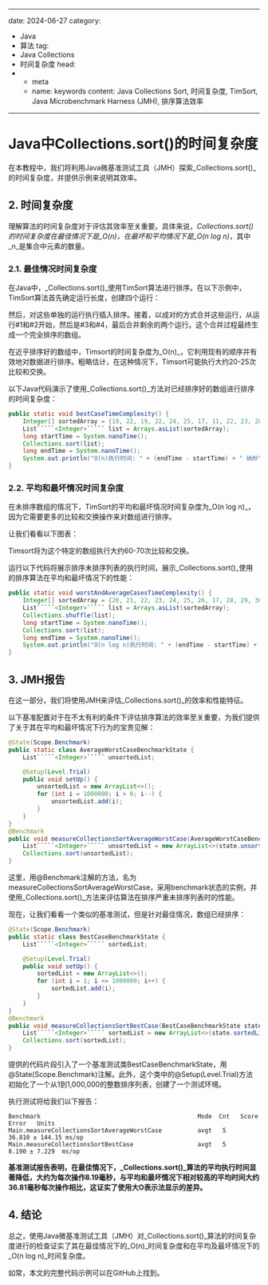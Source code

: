 ---
date: 2024-06-27
category:
  - Java
  - 算法
tag:
  - Java Collections
  - 时间复杂度
head:
  - - meta
    - name: keywords
      content: Java Collections Sort, 时间复杂度, TimSort, Java Microbenchmark Harness (JMH), 排序算法效率
------
# Java中Collections.sort()的时间复杂度

在本教程中，我们将利用Java微基准测试工具（JMH）探索_Collections.sort()_的时间复杂度，并提供示例来说明其效率。

## 2. 时间复杂度

理解算法的时间复杂度对于评估其效率至关重要。具体来说，_Collections.sort()_的时间复杂度在最佳情况下是_O(n)_，在最坏和平均情况下是_O(n log n)_，其中_n_是集合中元素的数量。

### 2.1. 最佳情况时间复杂度

在Java中，_Collections.sort()_使用TimSort算法进行排序。在以下示例中，TimSort算法首先确定运行长度，创建四个运行：

然后，对这些单独的运行执行插入排序。接着，以成对的方式合并这些运行，从运行#1和#2开始，然后是#3和#4，最后合并剩余的两个运行。这个合并过程最终生成一个完全排序的数组。

在近乎排序好的数组中，Timsort的时间复杂度为_O(n)_，它利用现有的顺序并有效地对数据进行排序。粗略估计，在这种情况下，Timsort可能执行大约20-25次比较和交换。

以下Java代码演示了使用_Collections.sort()_方法对已经排序好的数组进行排序的时间复杂度：

```java
public static void bestCaseTimeComplexity() {
    Integer[] sortedArray = {19, 22, 19, 22, 24, 25, 17, 11, 22, 23, 28, 23, 0, 1, 12, 9, 13, 27, 15};
    List`````<Integer>````` list = Arrays.asList(sortedArray);
    long startTime = System.nanoTime();
    Collections.sort(list);
    long endTime = System.nanoTime();
    System.out.println("O(n)执行时间: " + (endTime - startTime) + " 纳秒");
}
```

### 2.2. 平均和最坏情况时间复杂度

在未排序数组的情况下，TimSort的平均和最坏情况时间复杂度为_O(n log n)_，因为它需要更多的比较和交换操作来对数组进行排序。

让我们看看以下图表：

Timsort将为这个特定的数组执行大约60-70次比较和交换。

运行以下代码将展示排序未排序列表的执行时间，展示_Collections.sort()_使用的排序算法在平均和最坏情况下的性能：

```java
public static void worstAndAverageCasesTimeComplexity() {
    Integer[] sortedArray = {20, 21, 22, 23, 24, 25, 26, 17, 28, 29, 30, 31, 18, 19, 32, 33, 34, 27, 35};
    List`````<Integer>````` list = Arrays.asList(sortedArray);
    Collections.shuffle(list);
    long startTime = System.nanoTime();
    Collections.sort(list);
    long endTime = System.nanoTime();
    System.out.println("O(n log n)执行时间: " + (endTime - startTime) + " 纳秒");
}
```

## 3. **JMH报告**

在这一部分，我们将使用JMH来评估_Collections.sort()_的效率和性能特征。

以下基准配置对于在不太有利的条件下评估排序算法的效率至关重要，为我们提供了关于其在平均和最坏情况下行为的宝贵见解：

```java
@State(Scope.Benchmark)
public static class AverageWorstCaseBenchmarkState {
    List`````<Integer>````` unsortedList;

    @Setup(Level.Trial)
    public void setUp() {
        unsortedList = new ArrayList<>();
        for (int i = 1000000; i > 0; i--) {
            unsortedList.add(i);
        }
    }
}
@Benchmark
public void measureCollectionsSortAverageWorstCase(AverageWorstCaseBenchmarkState state) {
    List`````<Integer>````` unsortedList = new ArrayList<>(state.unsortedList);
    Collections.sort(unsortedList);
}
```

这里，用@Benchmark注解的方法，名为measureCollectionsSortAverageWorstCase，采用benchmark状态的实例，并使用_Collections.sort()_方法来评估算法在排序严重未排序列表时的性能。

现在，让我们看看一个类似的基准测试，但是针对最佳情况，数组已经排序：

```java
@State(Scope.Benchmark)
public static class BestCaseBenchmarkState {
    List`````<Integer>````` sortedList;

    @Setup(Level.Trial)
    public void setUp() {
        sortedList = new ArrayList<>();
        for (int i = 1; i <= 1000000; i++) {
            sortedList.add(i);
        }
    }
}
@Benchmark
public void measureCollectionsSortBestCase(BestCaseBenchmarkState state) {
    List`````<Integer>````` sortedList = new ArrayList<>(state.sortedList);
    Collections.sort(sortedList);
}
```

提供的代码片段引入了一个基准测试类BestCaseBenchmarkState，用@State(Scope.Benchmark)注解。此外，这个类中的@Setup(Level.Trial)方法初始化了一个从1到1,000,000的整数排序列表，创建了一个测试环境。

执行测试将给我们以下报告：

```plaintext
Benchmark                                            Mode  Cnt   Score    Error   Units
Main.measureCollectionsSortAverageWorstCase          avgt   5    36.810 ± 144.15 ms/op
Main.measureCollectionsSortBestCase                  avgt   5     8.190 ± 7.229  ms/op
```

**基准测试报告表明，在最佳情况下，_Collections.sort()_算法的平均执行时间显著降低，大约为每次操作8.19毫秒，与平均和最坏情况下相对较高的平均时间大约36.81毫秒每次操作相比，这证实了使用大O表示法显示的差异。**

## 4. 结论

总之，使用Java微基准测试工具（JMH）对_Collections.sort()_算法的时间复杂度进行的检查证实了其在最佳情况下的_O(n)_时间复杂度和在平均及最坏情况下的_O(n log n)_时间复杂度。

如常，本文的完整代码示例可以在GitHub上找到。